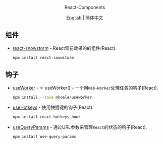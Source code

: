 <p align='center'>
React-Components
</p>

<p align='center'>
<a href='./README.md'>English</a> | 简体中文
</p>

## 组件
- [react-snowstorm](https://github.com/burakcan/react-snowstorm) - React雪花效果的的组件(React).
  ```bash 
  npm install react-snowstorm
  ```

## 钩子
- [useWorker](https://github.com/alewin/useWorker) - ⚛️ useWorker() - 一个用`Web-Worker`处理任务的钩子(React).
  ```bash 
  npm install --save @koale/useworker
  ```
- [useHotkeys](https://github.com/JohannesKlauss/react-hotkeys-hook) - 使用快捷键的钩子(React).
  ```bash 
  npm install react-hotkeys-hook
  ```
- [useQueryParams](https://github.com/pbeshai/use-query-params) -  通过URL参数来管理`React`的状态的钩子(React).
  ```bash 
  npm install use-query-params
  ```